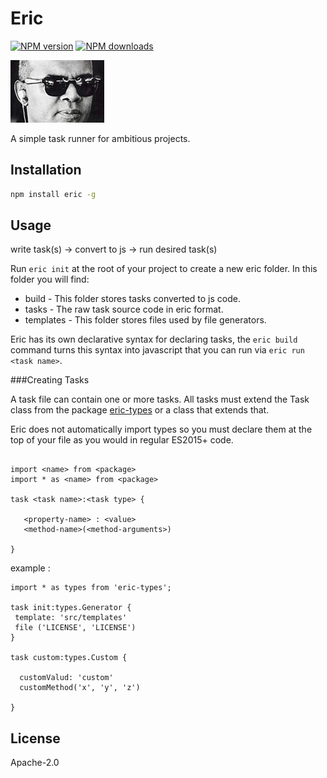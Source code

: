 # Eric

[![NPM version][npm-image]][npm-url]
[![NPM downloads][downloads-image]][downloads-url]

![Eric Williams][eric]

A simple task runner for ambitious projects.

## Installation

```sh
npm install eric -g

```

## Usage

write task(s) -> convert to js -> run desired task(s)

Run `eric init` at the root of your project to create a new eric folder.
In this folder you will find:

  * build - This folder stores tasks converted to js code.
  * tasks - The raw task source code in eric format.
  * templates - This folder stores files used by file generators.
  
Eric has its own declarative syntax for declaring tasks, the `eric build` command turns
this syntax into javascript that you can run via `eric run <task name>`.

###Creating Tasks

A task file can contain one or more tasks. All tasks must extend
the Task class from the package [eric-types] or a class that extends that.

Eric does not automatically import types so you must declare them at the top
of your file as you would in regular ES2015+ code.

```

import <name> from <package>
import * as <name> from <package>

task <task name>:<task type> {

   <property-name> : <value>
   <method-name>(<method-arguments>)

}

```
example :

```
import * as types from 'eric-types';

task init:types.Generator {
 template: 'src/templates'
 file ('LICENSE', 'LICENSE')
}

task custom:types.Custom {

  customValud: 'custom'
  customMethod('x', 'y', 'z')

}

```
## License

Apache-2.0

[npm-image]: https://img.shields.io/npm/v/eric.svg?style=flat
[npm-url]: https://npmjs.org/package/eric
[downloads-image]: https://img.shields.io/npm/dm/eric.svg?style=flat
[downloads-url]: https://npmjs.org/package/eric
[eric]:https://raw.githubusercontent.com/metasansana/eric/master/assets/eric.jpg 
[eric-types]: https://npmjs.org/package/eric-types

